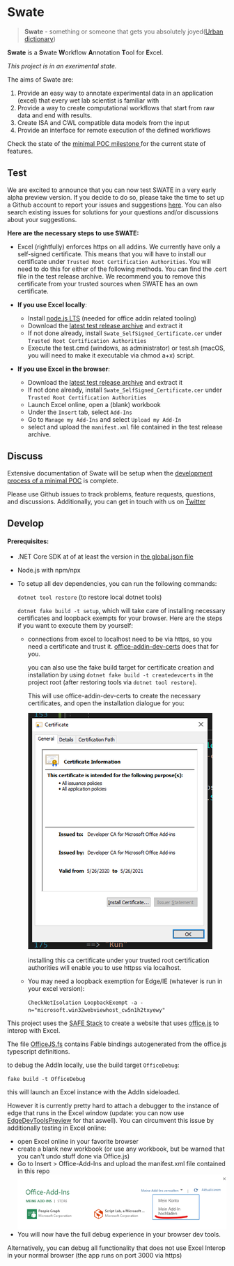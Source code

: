 Swate
=====

> **Swate** - something or someone that gets you absolutely joyed([Urban dictionary](https://www.urbandictionary.com/define.php?term=swate))

**Swate** is a **S**wate **W**orkflow **A**nnotation **T**ool for **E**xcel.

_This project is in an exerimental state._



The aims of Swate are:

1. Provide an easy way to annotate experimental data in an application (excel) that every wet lab scientist is familiar with
2. Provide a way to create computational workflows that start from raw data and end with results.
3. Create ISA and CWL compatible data models from the input
4. Provide an interface for remote execution of the defined workflows

Check the state of the [minimal POC milestone ](https://github.com/nfdi4plants/Swate/milestone/1) for the current state of features.

Test
----

We are excited to announce that you can now test SWATE in a very early alpha preview version.
If you decide to do so, please take the time to set up a Github account to report your issues and suggestions [here](https://github.com/nfdi4plants/Swate/issues).
You can also search existing issues for solutions for your questions and/or discussions about your suggestions.

**Here are the necessary steps to use SWATE:**

- Excel (rightfully) enforces https on all addins. We currently have only a self-signed certificate. 
This means that you will have to install our certificate under `Trusted Root Certification Authorities`. You will need to do this for either of the following methods.
You can find the .cert file in the test release archive.
We recommend you to remove this certificate from your trusted sources when SWATE has an own certificate. 

 - **If you use Excel locally**:
   - Install [node.js LTS](https://nodejs.org/en/) (needed for office addin related tooling)
   - Download the [latest test release archive](https://github.com/nfdi4plants/Swate/releases) and extract it
   - If not done already, install `Swate_SelfSigned_Certificate.cer` under `Trusted Root Certification Authorities`
   - Execute the test.cmd (windows, as administrator) or test.sh (macOS, you will need to make it executable via chmod a+x) script.

 - **If you use Excel in the browser**:
   - Download the [latest test release archive](https://github.com/nfdi4plants/Swate/releases) and extract it
   - If not done already, install `Swate_SelfSigned_Certificate.cer` under `Trusted Root Certification Authorities`
   - Launch Excel online, open a (blank) workbook 
   - Under the `Insert` tab, select `Add-Ins`
   - Go to `Manage my Add-Ins` and select `Upload my Add-In`
   - select and upload the `manifest.xml` file contained in the test release archive.

Discuss
-------

Extensive documentation of Swate will be setup when the [development process of a minimal POC](https://github.com/nfdi4plants/Swate/milestone/1) is complete.

Please use Github issues to track problems, feature requests, questions, and discussions. Additionally, you can get in touch with us on [Twitter](https://twitter.com/nfdi4plants)

Develop
-------

#### Prerequisites:

 - .NET Core SDK at of at least the version in [the global.json file](global.json)
 - Node.js with npm/npx
 - To setup all dev dependencies, you can run the following commands:

    `dotnet tool restore` (to restore local dotnet tools)

    `dotnet fake build -t setup`, which will take care of installing necessary certificates and loopback exempts for your browser. Here are the steps if you want to execute them by yourself:

    - connections from excel to localhost need to be via https, so you need a certificate and trust it. [office-addin-dev-certs](https://www.npmjs.com/package/office-addin-dev-certs?activeTab=versions) does that for you.

        you can also use the fake build target for certificate creation and installation by using `dotnet fake build -t createdevcerts` in the project root (after restoring tools via `dotnet tool restore`).

        This will use office-addin-dev-certs to create the necessary certificates, and open the installation dialogue for you:

        ![File](docsrc/files/img/file.png)

        installing this ca certificate under your trusted root certification authorities will enable you to use httpss via localhost.

     - You may need a loopback exemption for Edge/IE (whatever is run in your excel version): 

        `CheckNetIsolation LoopbackExempt -a -n="microsoft.win32webviewhost_cw5n1h2txyewy"`

This project uses the [SAFE Stack](https://github.com/SAFE-Stack) to create a website that uses [office.js](https://github.com/OfficeDev/office-js) to interop with Excel.

The file [OfficeJS.fs](src/Client/OfficeJS.fs) contains Fable bindings autogenerated from the office.js typescript definitions.

to debug the AddIn locally, use the build target `OfficeDebug`:

`fake build -t OfficeDebug`

this will launch an Excel instance with the AddIn sideloaded.

However it is currently pretty hard to attach a debugger to the instance of edge that runs in
the Excel window (update: you can now use [EdgeDevToolsPreview](https://www.microsoft.com/en-us/p/microsoft-edge-devtools-preview/9mzbfrmz0mnj?activetab=pivot:overviewtab) for that aswell). You can circumvent this issue by additionally testing in Excel online:

 - open Excel online in your favorite browser
 - create a blank new workbook (or use any workbook, but be warned that you can't undo stuff done via Office.js) 
 - Go to Insert > Office-Add-Ins and upload the manifest.xml file contained in this repo
    ![Add In Upload](docsrc/files/img/AddInUpload.png)
 - You will now have the full debug experience in your browser dev tools.

Alternatively, you can debug all functionality that does not use Excel Interop in your normal browser (the app runs on port 3000 via https)